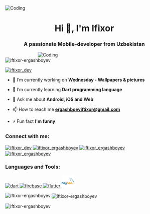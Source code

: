 <img align="center" alt="Coding"  src="https://user-images.githubusercontent.com/43504407/140059056-5609753a-bc75-48c7-97f7-decd3e07eca3.png">
<h1 align="center">Hi 👋, I'm Ifixor</h1>
<h3 align="center">A passionate Mobile-developer from Uzbekistan</h3>
<img align="right" alt="Coding" width="400" src="https://i.pinimg.com/originals/e4/26/70/e426702edf874b181aced1e2fa5c6cde.gif">

<p align="left"> <img src="https://komarev.com/ghpvc/?username=iftixor-ergashboyev&label=Profile%20views&color=0e75b6&style=flat" alt="iftixor-ergashboyev" /> </p>

<p align="left"> <a href="https://twitter.com/iftixor_dev" target="blank"><img src="https://img.shields.io/twitter/follow/iftixor_dev?logo=twitter&style=for-the-badge" alt="iftixor_dev" /></a> </p>

- 🔭 I’m currently working on **Wednesday - Wallpapers & pictures**

- 🌱 I’m currently learning **Dart programming language**

- 💬 Ask me about **Android, iOS and Web**

- 📫 How to reach me **ergashboeviftixor@gmail.com**

- ⚡ Fun fact **I'm funny**

<h3 align="left">Connect with me:</h3>
<p align="left">
<a href="https://twitter.com/iftixor_dev" target="blank"><img align="center" src="https://raw.githubusercontent.com/rahuldkjain/github-profile-readme-generator/master/src/images/icons/Social/twitter.svg" alt="iftixor_dev" height="30" width="40" /></a>
<a href="https://fb.com/iftixor_ergashboyev" target="blank"><img align="center" src="https://raw.githubusercontent.com/rahuldkjain/github-profile-readme-generator/master/src/images/icons/Social/facebook.svg" alt="iftixor_ergashboyev" height="30" width="40" /></a>
<a href="https://instagram.com/iftixor_ergashboyev" target="blank"><img align="center" src="https://raw.githubusercontent.com/rahuldkjain/github-profile-readme-generator/master/src/images/icons/Social/instagram.svg" alt="iftixor_ergashboyev" height="30" width="40" /></a>
<a href="https://www.youtube.com/c/iftixor_ergashboyev" target="blank"><img align="center" src="https://raw.githubusercontent.com/rahuldkjain/github-profile-readme-generator/master/src/images/icons/Social/youtube.svg" alt="iftixor_ergashboyev" height="30" width="40" /></a>
</p>

<h3 align="left">Languages and Tools:</h3>
<p align="left"> <a href="https://dart.dev" target="_blank" rel="noreferrer"> <img src="https://www.vectorlogo.zone/logos/dartlang/dartlang-icon.svg" alt="dart" width="40" height="40"/> </a> <a href="https://firebase.google.com/" target="_blank" rel="noreferrer"> <img src="https://www.vectorlogo.zone/logos/firebase/firebase-icon.svg" alt="firebase" width="40" height="40"/> </a> <a href="https://flutter.dev" target="_blank" rel="noreferrer"> <img src="https://www.vectorlogo.zone/logos/flutterio/flutterio-icon.svg" alt="flutter" width="40" height="40"/> </a> <a href="https://www.mysql.com/" target="_blank" rel="noreferrer"> <img src="https://raw.githubusercontent.com/devicons/devicon/master/icons/mysql/mysql-original-wordmark.svg" alt="mysql" width="40" height="40"/> </a> </p>

<p><img align="left" src="https://github-readme-stats.vercel.app/api/top-langs?username=iftixor-ergashboyev&show_icons=true&locale=en&layout=compact" alt="iftixor-ergashboyev" /></p>

<p>&nbsp;<img align="center" src="https://github-readme-stats.vercel.app/api?username=iftixor-ergashboyev&show_icons=true&locale=en" alt="iftixor-ergashboyev" /></p>

<p><img align="center" src="https://github-readme-streak-stats.herokuapp.com/?user=iftixor-ergashboyev&" alt="iftixor-ergashboyev" /></p>

